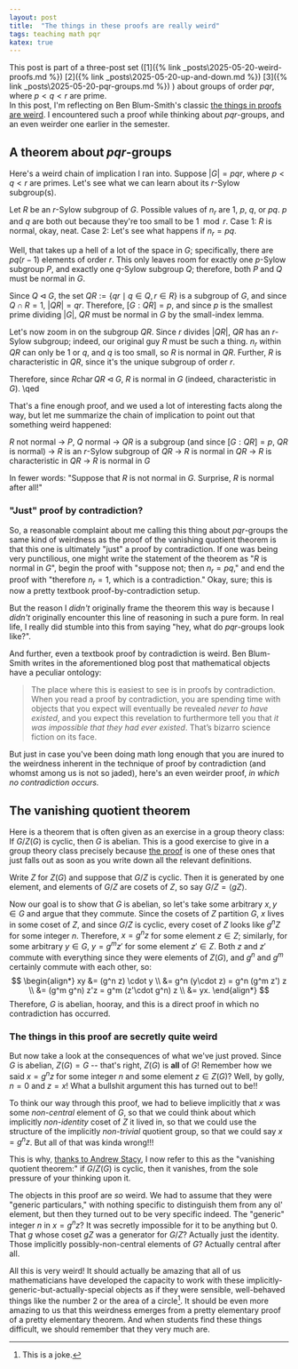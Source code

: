 ```yaml
---
layout: post
title:  "The things in these proofs are really weird"
tags: teaching math pqr
katex: true
---
```


This post is part of a three-post set 
([1]({% link _posts\2025-05-20-weird-proofs.md %}) 
 [2]({% link _posts\2025-05-20-up-and-down.md %})
 [3]({% link _posts\2025-05-20-pqr-groups.md %})
)
about groups of order $pqr$, where $p<q<r$ are prime.  
In this post, I'm reflecting on Ben Blum-Smith's classic [the things in proofs are weird](https://blogs.ams.org/matheducation/2020/05/20/the-things-in-proofs-are-weird-a-thought-on-student-difficulties/). I encountered such a proof while thinking about $pqr$-groups, and an even weirder one earlier in the semester.

## A theorem about $pqr$-groups

Here's a weird chain of implication I ran into. Suppose $|G| = pqr$, where $p<q<r$ are primes. Let's see what we can learn about its $r$-Sylow subgroup(s).

Let $R$ be an $r$-Sylow subgroup of $G$. Possible values of $n_r$ are $1$, $p$, $q$, or $pq$. $p$ and $q$ are both out because they're too small to be $1 \mod r$. Case 1: $R$ is normal, okay, neat. Case 2: Let's see what happens if $n_r = pq$.

Well, that takes up a hell of a lot of the space in $G$; specifically, there are $pq(r-1)$ elements of order $r$. This only leaves room for exactly one $p$-Sylow subgroup $P$, and exactly one $q$-Sylow subgroup $Q$; therefore, both $P$ and $Q$ must be normal in $G$. 

Since $Q\triangleleft G$, the set $QR := \{qr \mid q\in Q, r\in R\}$ is a subgroup of $G$, and since $Q\cap R = 1$, $|QR| = qr$. Therefore, $[G:QR] = p$, and since $p$ is the smallest prime dividing $|G|$, $QR$ must be normal in $G$ by the small-index lemma.

Let's now zoom in on the subgroup $QR$. Since $r$ divides $|QR|$, $QR$ has an $r$-Sylow subgroup; indeed, our original guy $R$ must be such a thing. $n_r$ within $QR$ can only be $1$ or $q$, and $q$ is too small, so $R$ is normal in $QR$. Further, $R$ is characteristic in $QR$, since it's the unique subgroup of order $r$. 

Therefore, since $R \operatorname{char} QR \triangleleft G$, $R$ is normal in $G$ (indeed, characteristic in $G$). \qed

That's a fine enough proof, and we used a lot of interesting facts along the way, but let me summarize the chain of implication to point out that something weird happened: 

$R$ not normal → $P$, $Q$ normal → $QR$ is a subgroup (and since $[G:QR] = p$, $QR$ is normal) → $R$ is an $r$-Sylow subgroup of $QR$ → $R$ is normal in $QR$ → $R$ is characteristic in $QR$ → $R$ is normal in $G$

In fewer words: "Suppose that $R$ is not normal in $G$. Surprise, $R$ is normal after all!"

### "Just" proof by contradiction?

So, a reasonable complaint about me calling this thing about $pqr$-groups the same kind of weirdness as the proof of the vanishing quotient theorem is that this one is ultimately "just" a proof by contradiction. If one was being very punctilious, one might write the statement of the theorem as "$R$ is normal in $G$", begin the proof with "suppose not; then $n_r = pq$," and end the proof with "therefore $n_r = 1$, which is a contradiction." Okay, sure; this is now a pretty textbook proof-by-contradiction setup.

But the reason I *didn't* originally frame the theorem this way is because I *didn't* originally encounter this line of reasoning in such a pure form. In real life, I really did stumble into this from saying "hey, what do $pqr$-groups look like?". 

And further, even a textbook proof by contradiction is weird. Ben Blum-Smith writes in the aforementioned blog post that mathematical objects have a peculiar ontology:

> The place where this is easiest to see is in proofs by contradiction. When you read a proof by contradiction, you are spending time with objects that you expect will eventually be revealed *never to have existed*, and you expect this revelation to furthermore tell you that *it was impossible that they had ever existed*. That’s bizarro science fiction on its face.

But just in case you've been doing math long enough that you are inured to the weirdness inherent in the technique of proof by contradiction (and whomst among us is not so jaded), here's an even weirder proof, *in which no contradiction occurs.*

## The vanishing quotient theorem

Here is a theorem that is often given as an exercise in a group theory class: If $G/Z(G)$ is cyclic, then $G$ is abelian. This is a good exercise to give in a group theory class precisely because [the proof](https://bsky.app/profile/sbagley.bsky.social/post/3ljnzmjnvgk27) is one of these ones that just falls out as soon as you write down all the relevant definitions. 

Write $Z$ for $Z(G)$ and suppose that $G/Z$ is cyclic. Then it is generated by one element, and elements of $G/Z$ are cosets of $Z$, so say $G/Z = \langle gZ \rangle$.

Now our goal is to show that $G$ is abelian, so let's take some arbitrary $x, y\in G$ and argue that they commute. Since the cosets of $Z$ partition $G$, $x$ lives in some coset of $Z$, and since $G/Z$ is cyclic, every coset of $Z$ looks like $g^n Z$ for some integer $n$. Therefore, $x=g^n z$ for some element $z\in Z$; similarly, for some arbitrary $y\in G$, $y = g^m z'$ for some element $z' \in Z$. Both $z$ and $z'$ commute with everything since they were elements of $Z(G)$, and $g^n$ and $g^m$ certainly commute with each other, so:
$$
\begin{align*}
    xy &= (g^n z) \cdot y \\
       &= g^n (y\cdot z) = g^n (g^m z') z \\
       &= (g^m g^n) z'z = g^m (z'\cdot g^n) z \\
       &= yx. 
\end{align*}
$$
Therefore, $G$ is abelian, hooray, and this is a direct proof in which no contradiction has occurred.

### The things in this proof are secretly quite weird

But now take a look at the consequences of what we've just proved. Since $G$ is abelian, $Z(G) = G$ -- that's right, $Z(G)$ is **all** of $G$! Remember how we said $x = g^n z$ for some integer $n$ and some element $z\in Z(G)$? Well, by golly, $n = 0$ and $z=x$! What a bullshit argument this has turned out to be!!

To think our way through this proof, we had to believe implicitly that $x$ was some *non-central* element of $G$, so that we could think about which implicitly *non-identity* coset of $Z$ it lived in, so that we could use the structure of the implicitly *non-trivial* quotient group, so that we could say $x = g^n z$. But all of that was kinda wrong!!!

This is why, [thanks to Andrew Stacy](https://bsky.app/profile/mathforge.org/post/3lorf74l6qk2u), I now refer to this as the "vanishing quotient theorem:" if $G/Z(G)$ is cyclic, then it vanishes, from the sole pressure of your thinking upon it.

The objects in this proof are *so* weird. We had to assume that they were "generic particulars," with nothing specific to distinguish them from any ol' element, but then they turned out to be very specific indeed. The "generic" integer $n$ in $x=g^n z$? It was secretly impossible for it to be anything but 0. That $g$ whose coset $gZ$ was a generator for $G/Z$? Actually just the identity. Those implicitly possibly-non-central elements of $G$? Actually central after all.

All this is very weird! It should actually be amazing that all of us mathematicians have developed the capacity to work with these implicitly-generic-but-actually-special objects as if they were sensible, well-behaved things like the number 2 or the area of a circle[^1]. It should be even more amazing to us that this weirdness emerges from a pretty elementary proof of a pretty elementary theorem. And when students find these things difficult, we should remember that they very much are.

[^1]: This is a joke.